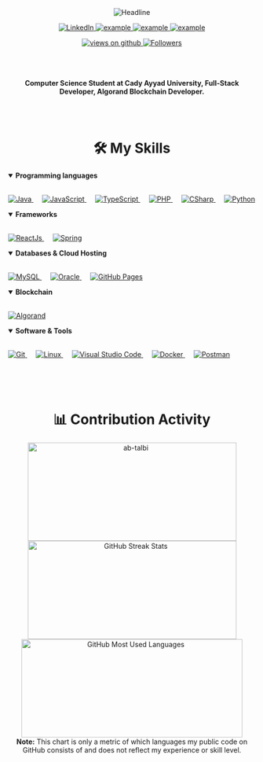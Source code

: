 <div>
    <div align=center>
        <img src="https://readme-typing-svg.herokuapp.com?color=%236FDA44&size=32&center=true&vCenter=true&width=600&height=50&lines=Hi+there+I+am+Ayoub+%F0%9F%91%8B;Computer+Science+Student;Full-Stack+Developer;Algorand+Blockchain+Developer;" alt="Headline" />
    </div>
    <div align=center>
        <p align=center>
            <a href="https://www.linkedin.com/in/ayoubtalbi" target="_blank">
                <img alt="LinkedIn" src="https://img.shields.io/badge/LinkedIn-0077B5?style=for-the-badge&logo=linkedin&logoColor=white">
            </a>
            <a href="https://discordapp.com/users/761317989265965176" target="_blank">
                <img src="https://img.shields.io/badge/Discord-2962FF?style=for-the-badge&logo=discord&logoColor=white" alt="example"/>
            </a>	
            <a href="mailto:ayoubtalbi787@gmail.com?subject=Github%20Contact%20Us&body=Hi%20Ayoub," target="_blank">
                <img src="https://img.shields.io/badge/Gmail-D14836?style=for-the-badge&logo=gmail&logoColor=white" alt="example"/>
            </a>
            <a href="https://twitter.com/talbi_ayoub_" target="_blank">
                <img src="https://img.shields.io/badge/Twitter-1DA1F2.svg?style=for-the-badge&logo=twitter&logoColor=white" alt="example"/>
            </a>
        </p>
        <a href="#">
            <img src="https://komarev.com/ghpvc/?username=ab-talbi&label=Views&color=brightgreen&style=for-the-badge" alt="views on github" />
        </a>
        <a href="https://github.com/ab-talbi?tab=followers">
            <img src="https://img.shields.io/github/followers/ab-talbi?style=for-the-badge" alt="Followers" />
        </a>
    </div>
    <br>
    <br>
    <br>
    <div align=center>
        <p>
            <strong>
                Computer Science Student at Cady Ayyad University, Full-Stack Developer, Algorand Blockchain Developer.
            </strong>
        </p>
        <br>
    </div>
    </br>
    <div align=center>
        <h1>🛠️ My Skills</h1>
        <details align="left" open> 
            <summary><b>Programming languages</b></summary>
            <br/>
            <p align="left"> 
                <a href="https://www.java.com/en/">
                    <img alt="Java" src="https://img.shields.io/badge/Java-f0db00?style=for-the-badge&logo=java&logoColor=white"/>
                </a>
                &emsp;
                <a href="https://www.javascript.com/">
                    <img alt="JavaScript" src="https://img.shields.io/badge/JavaScript-f0db4f?style=for-the-badge&logo=javascript&logoColor=white"/>
                </a>
                &emsp;
                <a href="https://www.typescriptlang.org/">
                    <img alt="TypeScript" src="https://img.shields.io/badge/TypeScript-0175C2?style=for-the-badge&logo=typescript&logoColor=white"/>
                </a>
                &emsp;
                <a href="https://php.net/">
                    <img alt="PHP" src="https://img.shields.io/badge/php-474A8A?style=for-the-badge&logo=php&logoColor=white"/>
                </a>
                &emsp;
                <a href="https://learn.microsoft.com/en-us/dotnet/csharp/">
                    <img alt="CSharp" src="https://img.shields.io/badge/CSharp-FAEBD7?style=for-the-badge&logo=csharp&logoColor=darkgreen"/>
                </a>
                &emsp;
                <a href="https://python.org/">
                    <img alt="Python" src="https://img.shields.io/badge/Python-FFD43B?style=for-the-badge&logo=python&logoColor=darkgreen"/>
                </a>
            </p>
        </details>
        <details align="left" open> 
            <summary><b>Frameworks</b></summary>
            <br/>
            <p align="left"> 
                <a href="https://reactjs.org/" target="_blank"> 
                    <img alt="ReactJs" src="https://img.shields.io/badge/-ReactJs-61DAFB?style=for-the-badge&logo=react&logoColor=white">
                </a>
                &emsp;
                <a href="https://spring.io/" target="_blank"> 
                    <img alt="Spring" src="https://img.shields.io/badge/Spring-177245?style=for-the-badge&logo=spring&logoColor=white">
                </a>
            </p>
        </details>
        <details align="left" open> 
            <summary><b>Databases & Cloud Hosting</b></summary>
            <br/>
            <p align="left"> 
                <a href="https://www.mysql.com/">
                    <img alt="MySQL" src="https://img.shields.io/badge/MySQL-00000F?style=for-the-badge&logo=mysql&logoColor=white">
                </a>
                &emsp;
                <a href="https://www.oracle.com/">
                    <img alt="Oracle" src="https://img.shields.io/badge/Oracle-f80000?style=for-the-badge&logo=oracle&logoColor=white">
                </a>
                &emsp;
                <a href="https://www.github.com">
                    <img alt="GitHub Pages" src="https://img.shields.io/badge/GitHub-100000?style=for-the-badge&logo=github&logoColor=white">
                </a>
            </p>
        </details>
        <details align="left" open> 
            <summary><b>Blockchain</b></summary>
            <br/>
            <p align="left"> 
                <a href="https://www.algorand.com/">
                    <img alt="Algorand" src="https://img.shields.io/badge/Algorand-00000F?style=for-the-badge&logo=algorand&logoColor=white">
                </a>
            </p>
        </details>
        <details align="left" open> 
            <summary><b>Software & Tools</b></summary>
            <br/>
            <p align="left"> 
                <a href="#">
                    <img alt="Git" src="https://img.shields.io/badge/Git-F05032?style=for-the-badge&logo=git&logoColor=white">
                </a>
                &emsp;
                <a href="#">
                    <img alt="Linux" src="https://img.shields.io/badge/Linux-FCC624?style=for-the-badge&logo=linux&logoColor=black">
                </a>
                &emsp;
                <a href="#">
                    <img alt="Visual Studio Code" src="https://img.shields.io/badge/Visual_Studio_Code-0078D4?style=for-the-badge&logo=visual%20studio%20code&logoColor=white">
                </a>
                &emsp;
                <a href="#">
                    <img alt="Docker" src="https://img.shields.io/badge/Docker-2CA5E0?style=for-the-badge&logo=docker&logoColor=white">
                </a>
                &emsp;
                <a href="#">
                    <img alt="Postman" src="https://img.shields.io/badge/Postman-FF6C37?style=for-the-badge&logo=Postman&logoColor=white">
                </a>
            </p>
        </details>
        <br>
        <br>
        <br>
    </div>
    <div align=center>
        <h1>📊 Contribution Activity</h1>
        <div>
            <img src="https://github-readme-stats.vercel.app/api?username=ab-talbi&layout=compact&title_color=6FDA44&text_color=FFFFFF&theme=dark" alt="ab-talbi" width="425" height="200" />
        </div>
        <div>
            <img src="https://github-readme-streak-stats.herokuapp.com/?user=ab-talbi&theme=dark&date_format=j%20M%5B%20Y%5D&currStreakLabel=6FDA44&fire=6FDA44&ring=6FDA44" alt="GitHub Streak Stats" height="200" width="425" />
        <div>
        <div>
            <img src="https://github-readme-stats.vercel.app/api/top-langs?username=ab-talbi&layout=compact&title_color=6FDA44&text_color=FFFFFF&theme=dark" alt="GitHub Most Used Languages" height="200" width="450" />
        <div>
        <b>Note:</b> This chart is only a metric of which languages my public code on GitHub consists of and does not reflect my experience or skill level.
    </div>
    <br>
    <br>
</div>
